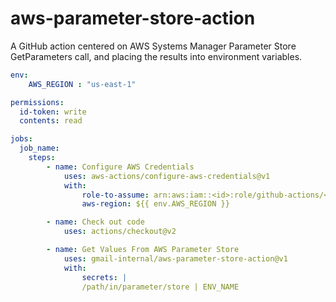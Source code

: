 # aws-parameter-store-action
A GitHub action centered on AWS Systems Manager Parameter Store GetParameters call, and placing the results into environment variables.

```yaml
env:
    AWS_REGION : "us-east-1"

permissions:
  id-token: write  
  contents: read

jobs:
  job_name:
    steps:
        - name: Configure AWS Credentials
            uses: aws-actions/configure-aws-credentials@v1
            with:
                role-to-assume: arn:aws:iam::<id>:role/github-actions/<role name>
                aws-region: ${{ env.AWS_REGION }}

        - name: Check out code
            uses: actions/checkout@v2

        - name: Get Values From AWS Parameter Store
            uses: gmail-internal/aws-parameter-store-action@v1
            with:
                secrets: |
                /path/in/parameter/store | ENV_NAME
```
